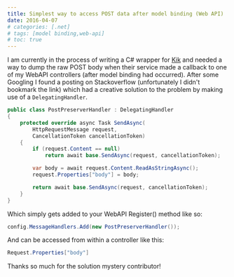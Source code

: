 ```yaml
---
title: Simplest way to access POST data after model binding (Web API)
date: 2016-04-07
# categories: [.net]
# tags: [model binding,web-api]
# toc: true
---
```

I am currently in the process of writing a C# wrapper for [Kik](https://www.kik.com/) and needed a way to dump the raw POST body when their service made a callback to one of my WebAPI controllers (after model binding had occurred). After some Googling I found a posting on Stackoverflow (unfortunately I didn't bookmark the link) which had a creative solution to the problem by making use of a `DelegatingHandler`.

```cs
public class PostPreserverHandler : DelegatingHandler
{
    protected override async Task SendAsync(
        HttpRequestMessage request,
        CancellationToken cancellationToken)
    {
        if (request.Content == null)
            return await base.SendAsync(request, cancellationToken);

        var body = await request.Content.ReadAsStringAsync();
        request.Properties["body"] = body;

        return await base.SendAsync(request, cancellationToken);
    }
}
```

Which simply gets added to your WebAPI Register() method like so:

```cs
config.MessageHandlers.Add(new PostPreserverHandler());
```

And can be accessed from within a controller like this:

```cs
Request.Properties["body"]
```

Thanks so much for the solution mystery contributor!